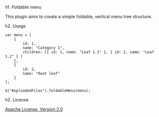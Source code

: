 h1. Foldable menu

This plugin aims to create a simple foldable, vertical menu tree structure.

h2. Usage
	
	var menu = [
		{
			id: 1,
			name: "Category 1",
			children: [{ id: 1, name: "Leaf 1.1" }, { id: 2, name: "Leaf 1.2" } ]
		},
		{
			id: 2,
			name: "Root leaf"
		}
	];
	
    $("#uploadedFiles").foldableMenu(menu);


h2. License

[Apache License, Version 2.0](http://www.apache.org/licenses/LICENSE-2.0.html)